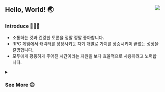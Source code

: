 ## Hello, World! 🌏 <a href="https://hits.seeyoufarm.com"><img align="right" src="https://hits.seeyoufarm.com/api/count/incr/badge.svg?url=https%3A%2F%2Fgithub.com%2FtgyuuAn&count_bg=%2379C83D&title_bg=%23555555&icon=&icon_color=%23E7E7E7&title=hits&edge_flat=false"/></a>

### Introduce 🙋🏻‍♂️

- 소통하는 것과 건강한 토론을 정말 정말 좋아합니다.
- RPG 게임에서 캐릭터를 성장시키듯 자기 개발로 가치를 상승시키며 끝없는 성장을 갈망합니다.
- 모두에게 평등하게 주어진 시간이라는 자원을 보다 효율적으로 사용하려고 노력합니다.

<div align="left">       
<details>
<summary><h3>See More 😊</h3></summary>
<div markdown="1">       
</div>

## Project
 - 📋 [Ebbing Planner(에빙 플래너)](https://github.com/tgyuuAn/EbbingPlanner) - 1인 개발 <sub>(2025.04.22 ~ )</sub><br>
 - 🧩 [Piece(피스)](https://github.com/YAPP-Github/Piece-Android) - 안드로이드 개발, 스크럼 및 회의 리드 <sub>(2024.12 ~ )</sub><br>
 - 👵🏻 [케어밋](https://github.com/3IDLES/idle-android) - 기획, 안드로이드 개발, 스크럼 및 회의 리드 <sub>(2024.07 ~ )</sub><br>
 - 🐬 [BaekyoungE(백경이)](https://github.com/tgyuuAn/BaekyoungE) - 기획, 안드로이드 개발 <sub>(2024.03 ~ 2024.07)</sub><br>
 - 🐈‍⬛ [WAPP(와피)](https://github.com/pknu-wap/WAPP) - 안드로이드 개발 <sub>(2023.10 ~ 2024.03)</sub><br>
 - 💊 [MediLenz](https://github.com/pknu-wap/2023_1_WAP_APP_TEAM_MEDI) - 안드로이드 개발<sub>(2023.03 ~ 2023.10)</sub><br>
<br>

## Experience
 - 🖥️ SW Maestro 15th <sub>(2024.03 ~ 2024.12)</sub><br>
 - 🖥️ YAPP 25th <sub>(2024.11 ~ 2025.03)</sub><br>
 - 🖥️ GDG on Campus PKNU <sub>(2023.10 ~ )</sub><br>
 - 🖥️ 부경대학교 개발 중앙동아리 WAP <sub>(2023.03 ~ 2024.12)</sub><br>
 <br>

## Open Source Contributions
- [coil-#2654](https://github.com/coil-kt/coil/pull/2654): Add constant to parse Encoded Loop Count and apply to repeatCount
<br>

## Presentation
 - 🧑🏻‍🎓 2023 Google I/O Extended Busan - [주니어 개발자 눈높이로 보는 쉬운 클린 아키텍처](https://festa.io/events/3820) <sub>(2023.09.02)</sub><br>
 - 🧑🏻‍🎓 2025 UMC 7th 컨퍼런스 - [클라이언트 렌더링 최적화 맛보기](https://festa.io/events/3820) <sub>(2025.01.20)</sub><br>
 - 🧑🏻‍🎓 2025 UMC 8th 컨퍼런스 - [Coil, KingFisher와 같은 이미지 라이브러리는 어떻게 동작할까? 최적화는? - Coil 톺아보기](https://blog.naver.com/tgyuu_/223937804564) <sub>(2025.07.27)</sub><br>
 <br>

## Award
- 🏆 부경대학교 정보융합대학 프로그래밍 경진대회 대상 <sub>(2024.11.02)</sub><br>
- 🏆 부경대학교 정보융합대학 프로그래밍 경진대회 대상 - [링크](https://itc.pknu.ac.kr/html/06/01.php?mode=read&idx=39&search_select=&keyword=&pagenum=1) <sub>(2023.05.17)</sub><br>
- 🥉 부경대학교 정보융합대학 프로그래밍 경진대회 장려상 <sub>(2023.11.09)</sub><br>
- 🥉 부경대학교 정보융합대학 프로그래밍 경진대회 장려상 <sub>(2024.05.08)</sub><br>
- 🥈 모여봐요 해커톤 경진대회 은상 - [링크](https://whalebe.pknu.ac.kr/main/65?action=get&yy=2023&shtm=U0003002&nonsubjcCd=N202311051&nonsubjcCrsCd=C202000115), [노션](https://www.notion.so/A-8ab2b7555b714a35b5ccb7180ce67173)<sub>(2023.11.26)</sub><br>
- 🎖️ 부경대학교 LINC 캡스톤디자인 경진대회 우수상 - [링크](https://github.com/tgyuuAn/Baekyoung-i) <sub>(2023.12.26)</sub>
- 🎖️ 부경대학교 정보통신공학과 캡스톤디자인 경진대회 최우수상 - [링크](https://github.com/tgyuuAn/Baekyoung-i) <sub>(2024.07.01)</sub>
<br>


## Study
 - 📖 [AlgoLeadMe(알고리드미)](https://github.com/AlgoLeadMe) - 알고리즘 스터디 스터디장 <sub>(2023.10 ~ 2025.03)</sub><br>
 - 🤖 [Android-Blog-Study](https://github.com/pknu-wap/android-blog-study#%EC%95%88%ED%83%9C%EA%B7%9C-tgyuuan) - 안드로이드 블로그 포스팅 및 발표 스터디 <sub>(2023.07 ~ 2024.01.14)</sub><br>
 - 📖 [오브젝트: 코드로 이해하는 객체지향 설계 리딩 스터디](https://github.com/pknu-wap/2024Study-Objects) - 객체지향 스터디 <sub>(2024.11 ~ 2025.03)</sub><br>
 - 📖 [Manifest Android Interview 스터디](https://github.com/tgyuuAn/Study-Manifest-Android-Interview) - 객체지향 스터디 <sub>(2025.07 ~ )</sub><br>
<br>

## Contact
- Tech Blog - [바로가기](https://blog.naver.com/tgyuu_)

<br>

![image](https://github.com/tgyuuAn/tgyuuAn/assets/116813010/1db699cb-7db2-4402-b9eb-3d545d925a1f)

![image](https://github.com/tgyuuAn/tgyuuAn/assets/116813010/3cbc35f8-beb9-49e9-a609-53f9c84cd781)


<br>
<div align="center">
<img src="https://github-readme-stats.vercel.app/api?username=tgyuuAn&show_icons=true">
<img src="https://github-readme-stats.vercel.app/api/top-langs/?username=tgyuuAn&layout=compact">
</details>
